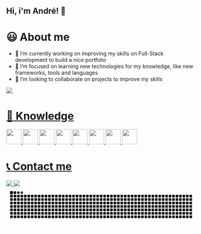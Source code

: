 ## Hi, i'm André! 👋

<h1>😃 About me</h1>

- 🔭 I’m currently working on improving my skills on Full-Stack development to build a nice portfolio
- 🌱 I’m focused on learning new technologies for my knowledge, like new frameworks, tools and languages
- 👯 I’m looking to collaborate on projects to improve my skills

<div>
  <a href="https://beacons.ai/AndreVPrado">
  <img height="180em" src="https://github-readme-stats.vercel.app/api/top-langs/?username=AndreVPrado&layout=compact&langs_count=16&theme=dark"/>
</div>

<h1>🔎 Knowledge</h1>

<div>
  <img height="40" width="40" src="https://cdn.jsdelivr.net/gh/devicons/devicon@latest/icons/html5/html5-plain-wordmark.svg" />
  <img height="40" width="40" src="https://cdn.jsdelivr.net/gh/devicons/devicon@latest/icons/css3/css3-plain-wordmark.svg" />
  <img height="40" width="40" src="https://cdn.jsdelivr.net/gh/devicons/devicon@latest/icons/javascript/javascript-plain.svg" />
  <img height="40" width="40" src="https://cdn.jsdelivr.net/gh/devicons/devicon@latest/icons/react/react-original-wordmark.svg" />
  <img height="40" width="40" src="https://cdn.jsdelivr.net/gh/devicons/devicon@latest/icons/nodejs/nodejs-plain-wordmark.svg" />
  <img height="40" width="40" src="https://cdn.jsdelivr.net/gh/devicons/devicon@latest/icons/git/git-original.svg" />
  <img height="40" width="40" src="https://cdn.jsdelivr.net/gh/devicons/devicon@latest/icons/csharp/csharp-plain.svg" />
  <img height="40" width="40" src="https://cdn.jsdelivr.net/gh/devicons/devicon@latest/icons/python/python-original.svg" />

</div>

##

<div>
  <h1>📞 Contact me</h1>
  <a href="mailto:andrevieiraprado77@gmail.com"> <img src="https://img.shields.io/badge/Gmail-D14836?style=for-the-badge&logo=gmail&logoColor=white"> </a>
  <a href="www.linkedin.com/in/andrevprado"> <img src="https://img.shields.io/badge/LinkedIn-0077B5?style=for-the-badge&logo=linkedin&logoColor=white"> </a>
</div>

<picture align="center">
  <source media="(prefers-color-scheme: dark)" srcset="https://raw.githubusercontent.com/andrevprado/andrevprado/output/github-contribution-grid-snake-dark.svg">
  <source media="(prefers-color-scheme: light)" srcset="https://raw.githubusercontent.com/andrevprado/andrevprado/output/github-contribution-grid-snake-dark.svg">
  <img align="center" alt="github contribution grid snake animation" src="https://raw.githubusercontent.com/andrevprado/andrevprado/output/github-contribution-grid-snake.svg">
</picture>
